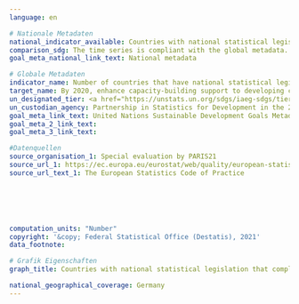 ```yaml
---
language: en    

# Nationale Metadaten    
national_indicator_available: Countries with national statistical legislation that complies with the Fundamental Principles of Official Statistics    
comparison_sdg: The time series is compliant with the global metadata.    
goal_meta_national_link_text: National metadata    

# Globale Metadaten    
indicator_name: Number of countries that have national statistical legislation that complies with the Fundamental Principles of Official Statistics    
target_name: By 2020, enhance capacity-building support to developing countries, including for least developed countries and small island developing States, to increase significantly the availability of high-quality, timely and reliable data disaggregated by income, gender, age, race, ethnicity, migratory status, disability, geographic location and other characteristics relevant in national contexts    
un_designated_tier: <a href="https://unstats.un.org/sdgs/iaeg-sdgs/tier-classification/" title="Click here for more information on the UN tier classification."  target="_blank">Tier I</a>    
un_custodian_agency: Partnership in Statistics for Development in the 21st Century (PARIS21)    
goal_meta_link_text: United Nations Sustainable Development Goals Metadata    
goal_meta_2_link_text:     
goal_meta_3_link_text:     

#Datenquellen
source_organisation_1: Special evaluation by PARIS21
source_url_1: https://ec.europa.eu/eurostat/web/quality/european-statistics-code-of-practice
source_url_text_1: The European Statistics Code of Practice





    
computation_units: "Number"    
copyright: '&copy; Federal Statistical Office (Destatis), 2021'    
data_footnote:     

# Grafik Eigenschaften    
graph_title: Countries with national statistical legislation that complies with the Fundamental Principles of Offical Statistics    

national_geographical_coverage: Germany    
---
```


<span></span>